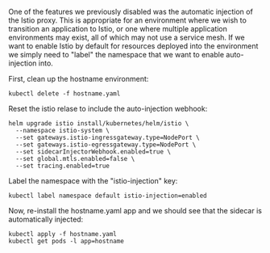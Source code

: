 One of the features we previously disabled was the automatic injection of the Istio proxy.  This is appropriate for an environment where we wish to transition an application to Istio, or one where multiple application environments may exist, all of which may not use a service mesh.  If we want to enable Istio by default for resources deployed into the environment we simply need to "label" the namespace that we want to enable auto-injection into.

First, clean up the hostname environment:

```
kubectl delete -f hostname.yaml
```

Reset the istio relase to include the auto-injection webhook:
```
helm upgrade istio install/kubernetes/helm/istio \
  --namespace istio-system \
  --set gateways.istio-ingressgateway.type=NodePort \
  --set gateways.istio-egressgateway.type=NodePort \
  --set sidecarInjectorWebhook.enabled=true \
  --set global.mtls.enabled=false \
  --set tracing.enabled=true
```

Label the namespace with the "istio-injection" key:
```
kubectl label namespace default istio-injection=enabled
```

Now, re-install the hostname.yaml app and we should see that the sidecar is automatically
injected:

```
kubectl apply -f hostname.yaml
kubectl get pods -l app=hostname
```
